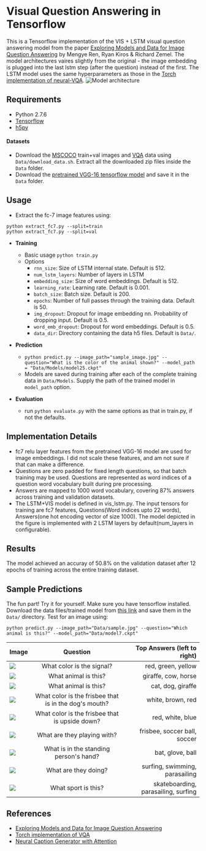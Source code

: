 # Visual Question Answering in Tensorflow

This is a Tensorflow implementation of the VIS + LSTM visual question answering model from the paper [Exploring Models and Data for Image Question Answering][1]
by Mengye Ren, Ryan Kiros & Richard Zemel. The model architectures vaires slightly from the original - the image embedding is plugged into the last lstm step (after the question) instead of the first. The LSTM model uses the same hyperparameters as those in the [Torch implementation of neural-VQA][2]. 
![Model architecture](http://i.imgur.com/Jvixx2W.jpg)

## Requirements
- Python 2.7.6
- [Tensorflow][3]
- [h5py][4]


#### Datasets
- Download the [MSCOCO][5] train+val images and [VQA][6] data using `Data/download_data.sh`. Extract all the downloaded zip files inside the `Data` folder.
- Download the [pretrained VGG-16 tensorflow model][7] and save it in the `Data` folder.

## Usage

- Extract the fc-7 image features using:
```
python extract_fc7.py --split=train
python extract_fc7.py --split=val
```

- <b>Training</b>
  * Basic usage `python train.py`
  * Options
    - `rnn_size`: Size of LSTM internal state. Default is 512.
    - `num_lstm_layers`: Number of layers in LSTM
    - `embedding_size`: Size of word embeddings. Default is 512.
    - `learning_rate`: Learning rate. Default is 0.001.
    - `batch_size`: Batch size. Default is 200.
    - `epochs`: Number of full passes through the training data. Default is 50.
    - `img_dropout`:  Dropout for image embedding nn. Probability of dropping input. Default is 0.5.
    - `word_emb_dropout`: Dropout for word embeddings. Default is 0.5.
    - `data_dir`: Directory containing the data h5 files. Default is `Data/`.

- <b>Prediction</b>
  * ```python predict.py --image_path="sample_image.jpg" --question="What is the color of the animal shown?" --model_path = "Data/Models/model25.ckpt"```
  * Models are saved during training after each of the complete training data in ```Data/Models```. Supply the path of the trained model in ```model_path``` option.
  
- <b>Evaluation</b>
  * run `python evaluate.py` with the same options as that in train.py, if not the defaults.

## Implementation Details
- fc7 relu layer features from the pretrained VGG-16 model are used for image embeddings. I did not scale these features, and am not sure if that can make a difference.
- Questions are zero padded for fixed length questions, so that batch training may be used. Questions are represented as word indices of a question word vocabulary built during pre processing.
- Answers are mapped to 1000 word vocabulary, covering 87% answers across training and validation datasets.
- The LSTM+VIS model is defined in vis_lstm.py. The input tensors for training are fc7 features, Questions(Word indices upto 22 words), Answers(one hot encoding vector of size 1000). The model depicted in the figure is implemented with 2 LSTM layers by default(num_layers in configurable).

## Results
The model achieved an accuray of 50.8% on the validation dataset after 12 epochs of training across the entire training dataset.

## Sample Predictions

The fun part! Try it for yourself. Make sure you have tensorflow installed. Download the data files/trained model from [this link][9] and save them in the ```Data/``` directory. Test for an image using:
```
python predict.py --image_path="Data/sample.jpg" --question="Which animal is this?" --model_path="Data/model7.ckpt"
```
| Image        | Question           | Top Answers (left to right)  |
| ------------- |:-------------:| -----:|
| ![](http://i.imgur.com/j4FiEaS.jpg)      | What color is the signal? | red, green, yellow|
| ![](http://i.imgur.com/FUR7k0y.jpg)      | What animal is this? | giraffe, cow, horse|
| ![](http://i.imgur.com/VrGUves.jpg)      | What animal is this? | cat, dog, giraffe|
| ![](http://i.imgur.com/yk53y1Y.jpg)      | What color is the frisbee that is in the dog's mouth? | white, brown, red|
| ![](http://i.imgur.com/yk53y1Y.jpg)      | What color is the frisbee that is upside down? | red, white, blue|
| ![](http://i.imgur.com/ifcccpd.jpg)      | What are they playing with? | frisbee, soccer ball, soccer|
| ![](http://i.imgur.com/VrjUbgH.jpg)      | What is in the standing person's hand? | bat, glove, ball|
| ![](http://i.imgur.com/80foxDZ.jpg)      | What are they doing? | surfing, swimming, parasailing|
| ![](http://i.imgur.com/7ZZi2Xp.jpg)      | What sport is this? | skateboarding, parasailing, surfing|

## References
- [Exploring Models and Data for Image Question Answering][1]
- [Torch implementation of VQA][2]
- [Neural Caption Generator with Attention][8]

[1]: http://arxiv.org/abs/1505.02074
[2]: https://github.com/abhshkdz/neural-vqa/
[3]: https://github.com/tensorflow/tensorflow
[4]: http://www.h5py.org/
[5]: http://mscoco.org/
[6]: http://visualqa.org/
[7]: https://github.com/ry/tensorflow-vgg16
[8]: https://github.com/jazzsaxmafia/show_attend_and_tell.tensorflow
[9]: https://drive.google.com/folderview?id=0B30fmeZ1slbBU1JSRHdiWkF4NUk&usp=sharing
